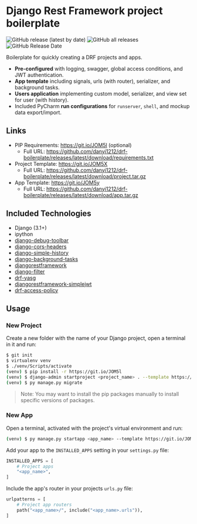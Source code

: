 # Django Rest Framework project boilerplate

![GitHub release (latest by date)](https://img.shields.io/github/v/release/danyi1212/drf-boilerplate)
![GitHub all releases](https://img.shields.io/github/downloads/danyi1212/drf-boilerplate/total)
![GitHub Release Date](https://img.shields.io/github/release-date/danyi1212/drf-boilerplate)

Boilerplate for quickly creating a DRF projects and apps.

* **Pre-configured** with logging, swagger, global access conditions, and JWT authentication.
* **App template** including signals, urls (with router), serializer, and background tasks.
* **Users application** implementing custom model, serializer, and view set for user (with history).
* Included PyCharm **run configurations** for `runserver`, `shell`, and mockup data export/import.

## Links

* PIP Requirements: <https://git.io/JOM5l> (optional)
  * Full URL: <https://github.com/danyi1212/drf-boilerplate/releases/latest/download/requirements.txt>
* Project Template: <https://git.io/JOM5X>
  * Full URL: <https://github.com/danyi1212/drf-boilerplate/releases/latest/download/project.tar.gz>
* App Template: <https://git.io/JOM5y>
  * Full URL: <https://github.com/danyi1212/drf-boilerplate/releases/latest/download/app.tar.gz>

## Included Technologies

* Django (3.1+)
* ipython
* [django-debug-toolbar](https://github.com/jazzband/django-debug-toolbar)
* [django-cors-headers](https://github.com/adamchainz/django-cors-headers)
* [django-simple-history](https://github.com/jazzband/django-simple-history)
* [django-background-tasks](https://github.com/arteria/django-background-tasks)
* [djangorestframework](https://www.django-rest-framework.org/)
* [django-filter](https://github.com/carltongibson/django-filter)
* [drf-yasg](https://github.com/axnsan12/drf-yasg)
* [djangorestframework-simplejwt](https://github.com/jazzband/django-rest-framework-simplejwt)
* [drf-access-policy](https://github.com/rsinger86/drf-access-policy)

## Usage

### New Project

Create a new folder with the name of your Django project, open a terminal in it and run:

``` bash
$ git init
$ virtualenv venv
$ ./venv/Scripts/activate
(venv) $ pip install -r https://git.io/JOM5l
(venv) $ django-admin startproject <project_name> . --template https://git.io/JOM5X
(venv) $ py manage.py migrate
```

> Note:
> You may want to install the pip packages manually to install specific versions of packages.

### New App

Open a terminal, activated with the project's virtual environment and run:

``` bash
(venv) $ py manage.py startapp <app_name> --template https://git.io/JOM5y
```

Add your app to the `INSTALLED_APPS` setting in your `settings.py` file:

``` python
INSTALLED_APPS = [
    # Project apps
    "<app_name>",
]
```

Include the app's router in your projects `urls.py` file:

``` python
urlpatterns = [
    # Project app routers
    path("<app_name>/", include("<app_name>.urls")),
]
```
